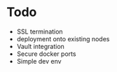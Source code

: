 # Todo

- SSL termination
- deployment onto existing nodes
- Vault integration
- Secure docker ports
- Simple dev env
